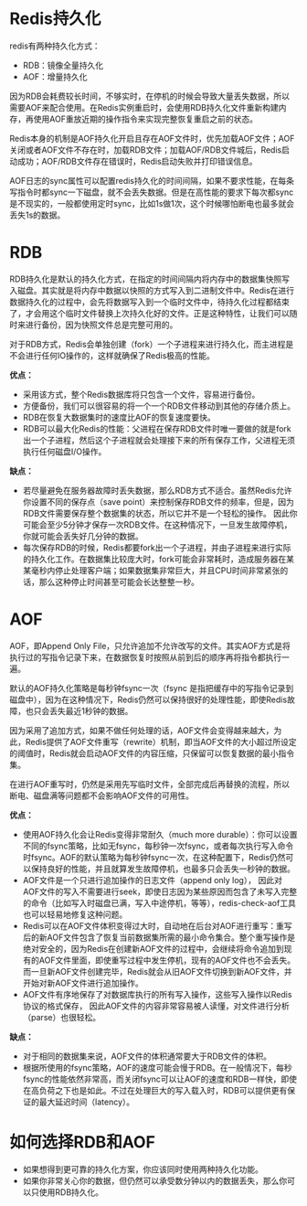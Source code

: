 # Redis持久化
redis有两种持久化方式：
- RDB：镜像全量持久化
- AOF：增量持久化

因为RDB会耗费较长时间，不够实时，在停机的时候会导致大量丢失数据，所以需要AOF来配合使用。在Redis实例重启时，会使用RDB持久化文件重新构建内存，再使用AOF重放近期的操作指令来实现完整恢复重启之前的状态。

Redis本身的机制是AOF持久化开启且存在AOF文件时，优先加载AOF文件；AOF关闭或者AOF文件不存在时，加载RDB文件；加载AOF/RDB文件城后，Redis启动成功；AOF/RDB文件存在错误时，Redis启动失败并打印错误信息。

AOF日志的sync属性可以配置redis持久化的时间间隔，如果不要求性能，在每条写指令时都sync一下磁盘，就不会丢失数据。但是在高性能的要求下每次都sync是不现实的，一般都使用定时sync，比如1s做1次，这个时候哪怕断电也最多就会丢失1s的数据。

# RDB
RDB持久化是默认的持久化方式，在指定的时间间隔内将内存中的数据集快照写入磁盘。其实就是将内存中数据以快照的方式写入到二进制文件中。Redis在进行数据持久化的过程中，会先将数据写入到一个临时文件中，待持久化过程都结束了，才会用这个临时文件替换上次持久化好的文件。正是这种特性，让我们可以随时来进行备份，因为快照文件总是完整可用的。

对于RDB方式，Redis会单独创建（fork）一个子进程来进行持久化，而主进程是不会进行任何IO操作的，这样就确保了Redis极高的性能。

**优点：**
- 采用该方式，整个Redis数据库将只包含一个文件，容易进行备份。
- 方便备份，我们可以很容易的将一个一个RDB文件移动到其他的存储介质上。
- RDB在恢复大数据集时的速度比AOF的恢复速度要快。
- RDB可以最大化Redis的性能：父进程在保存RDB文件时唯一要做的就是fork出一个子进程，然后这个子进程就会处理接下来的所有保存工作，父进程无须执行任何磁盘I/O操作。

**缺点：**
- 若尽量避免在服务器故障时丢失数据，那么RDB方式不适合。虽然Redis允许你设置不同的保存点（save point）来控制保存RDB文件的频率，但是，因为RDB文件需要保存整个数据集的状态，所以它并不是一个轻松的操作。 因此你可能会至少5分钟才保存一次RDB文件。在这种情况下，一旦发生故障停机，你就可能会丢失好几分钟的数据。
- 每次保存RDB的时候，Redis都要fork出一个子进程，并由子进程来进行实际的持久化工作。在数据集比较庞大时，fork可能会非常耗时，造成服务器在某某毫秒内停止处理客户端；如果数据集非常巨大，并且CPU时间非常紧张的话，那么这种停止时间甚至可能会长达整整一秒。

# AOF
AOF，即Append Only File，只允许追加不允许改写的文件。其实AOF方式是将执行过的写指令记录下来，在数据恢复时按照从前到后的顺序再将指令都执行一遍。

默认的AOF持久化策略是每秒钟fsync一次（fsync 是指把缓存中的写指令记录到磁盘中），因为在这种情况下，Redis仍然可以保持很好的处理性能，即使Redis故障，也只会丢失最近1秒钟的数据。

因为采用了追加方式，如果不做任何处理的话，AOF文件会变得越来越大，为此，Redis提供了AOF文件重写（rewrite）机制，即当AOF文件的大小超过所设定的阈值时，Redis就会启动AOF文件的内容压缩，只保留可以恢复数据的最小指令集。

在进行AOF重写时，仍然是采用先写临时文件，全部完成后再替换的流程，所以断电、磁盘满等问题都不会影响AOF文件的可用性。

**优点：**
- 使用AOF持久化会让Redis变得非常耐久（much more durable）：你可以设置不同的fsync策略，比如无fsync，每秒钟一次fsync，或者每次执行写入命令时fsync。AOF的默认策略为每秒钟fsync一次，在这种配置下，Redis仍然可以保持良好的性能，并且就算发生故障停机，也最多只会丢失一秒钟的数据。
- AOF文件是一个只进行追加操作的日志文件（append only log）， 因此对AOF文件的写入不需要进行seek，即使日志因为某些原因而包含了未写入完整的命令（比如写入时磁盘已满，写入中途停机，等等），redis-check-aof工具也可以轻易地修复这种问题。
- Redis可以在AOF文件体积变得过大时，自动地在后台对AOF进行重写：重写后的新AOF文件包含了恢复当前数据集所需的最小命令集合。整个重写操作是绝对安全的，因为Redis在创建新AOF文件的过程中，会继续将命令追加到现有的AOF文件里面，即使重写过程中发生停机，现有的AOF文件也不会丢失。而一旦新AOF文件创建完毕，Redis就会从旧AOF文件切换到新AOF文件，并开始对新AOF文件进行追加操作。
- AOF文件有序地保存了对数据库执行的所有写入操作，这些写入操作以Redis协议的格式保存， 因此AOF文件的内容非常容易被人读懂，对文件进行分析（parse）也很轻松。

**缺点：**
- 对于相同的数据集来说，AOF文件的体积通常要大于RDB文件的体积。
- 根据所使用的fsync策略，AOF的速度可能会慢于RDB。在一般情况下，每秒fsync的性能依然非常高，而关闭fsync可以让AOF的速度和RDB一样快，即使在高负荷之下也是如此。不过在处理巨大的写入载入时，RDB可以提供更有保证的最大延迟时间（latency）。

# 如何选择RDB和AOF
- 如果想得到更可靠的持久化方案，你应该同时使用两种持久化功能。
- 如果你非常关心你的数据，但仍然可以承受数分钟以内的数据丢失，那么你可以只使用RDB持久化。


